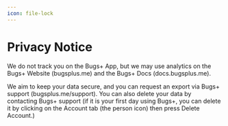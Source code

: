 ```yaml
---
icon: file-lock
---
```


# Privacy Notice

We do not track you on the Bugs+ App, but we may use analytics on the Bugs+ Website (bugsplus.me) and the Bugs+ Docs (docs.bugsplus.me).

We aim to keep your data secure, and you can request an export via Bugs+ support (bugsplus.me/support). You can also delete your data by contacting Bugs+ support (if it is your first day using Bugs+, you can delete it by clicking on the Account tab (the person icon) then press Delete Account.)
